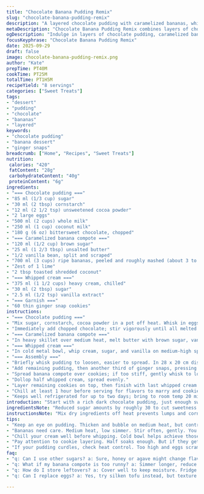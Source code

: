 ```yaml
---
title: "Chocolate Banana Pudding Remix"
slug: "chocolate-banana-pudding-remix"
description: "A layered chocolate pudding with caramelized bananas, whipped cream, and ginger snap biscuits. Adjusted ingredient quantities to cut sugar and add coconut milk. Brown sugar replaces maple syrup; lime zest and toasted coconut flakes add a sharp tropical twist. Step timings shifted slightly, focus on visual and tactile cues to nail textures. Dessert chills for flavor melding. The pudding sets firm but flexible, bananas soft yet chunky. Whipping cream stiff enough to hold peaks but not grainy. Biscuit layers soak moisture without turning to mush. Substitutions suggested for dairy and chocolate. Troubleshooting tips for curdling eggs and preventing grainy pudding."
metaDescription: "Chocolate Banana Pudding Remix combines layers of chocolate pudding, caramelized bananas, whipped cream, and ginger snap biscuits for a unique treat"
ogDescription: "Indulge in layers of chocolate pudding, caramelized bananas, whipped cream, and ginger snaps. A unique twist on a classic dessert."
focusKeyphrase: "Chocolate Banana Pudding Remix"
date: 2025-09-29
draft: false
image: chocolate-banana-pudding-remix.png
author: "Kate"
prepTime: PT40M
cookTime: PT25M
totalTime: PT1H5M
recipeYield: "8 servings"
categories: ["Sweet Treats"]
tags:
- "dessert"
- "pudding"
- "chocolate"
- "bananas"
- "layered"
keywords:
- "chocolate pudding"
- "banana dessert"
- "ginger snaps"
breadcrumb: ["Home", "Recipes", "Sweet Treats"]
nutrition: 
 calories: "420"
 fatContent: "28g"
 carbohydrateContent: "40g"
 proteinContent: "6g"
ingredients:
- "=== Chocolate pudding ==="
- "85 ml (1/3 cup) sugar"
- "30 ml (2 tbsp) cornstarch"
- "12 ml (2 1/2 tsp) unsweetened cocoa powder"
- "2 large eggs"
- "500 ml (2 cups) whole milk"
- "250 ml (1 cup) coconut milk"
- "180 g (6 oz) bittersweet chocolate, chopped"
- "=== Caramelized banana compote ==="
- "120 ml (1/2 cup) brown sugar"
- "25 ml (1 2/3 tbsp) unsalted butter"
- "1/2 vanilla bean, split and scraped"
- "700 ml (3 cups) ripe bananas, peeled and roughly mashed (about 3 to 4 bananas)"
- "Zest of 1 lime"
- "2 tbsp toasted shredded coconut"
- "=== Whipped cream ==="
- "375 ml (1 1/2 cups) heavy cream, chilled"
- "30 ml (2 tbsp) sugar"
- "2.5 ml (1/2 tsp) vanilla extract"
- "=== Garnish ==="
- "60 thin ginger snap cookies"
instructions:
- "=== Chocolate pudding ==="
- "Mix sugar, cornstarch, cocoa powder in a pot off heat. Whisk in eggs until smooth before gradually stirring in whole milk and coconut milk. Place on medium heat, scraping bottom and sides constantly with spatula. Heat until thickened and starts to bubble in tiny spots, about 2-3 minutes but ignore clock, watch texture closely. Reduce to low; simmer gently 45 seconds more, pudding should coat spatula thickly but still pourable. Remove from heat."
- "Immediately add chopped chocolate; stir vigorously until all melted and pudding feels silky, no lumps. Transfer to bowl. Cover surface tightly with plastic wrap, no air gap. Let cool to room temperature, then fridge minimum 3 hours or overnight. Plastic wrap prevents skin that ruins mouthfeel."
- "=== Caramelized banana compote ==="
- "In heavy skillet over medium heat, melt butter with brown sugar, vanilla bean seeds, and pod. You want bubbling but not scorching; caramel aromas should bloom, smells rich and toasty. Remove pod once seeds infused. Add banana chunks, stir gently. Simmer on low heat while stirring frequently, 8 to 12 minutes, until bananas soften but still hold some lumps—no mush allowed. Stir in lime zest and toasted coconut in final minute for brightness and crunch. Remove from heat, leave at room temp."
- "=== Whipped cream ==="
- "In cold metal bowl, whip cream, sugar, and vanilla on medium-high speed to firm peaks. Stop just before graininess. Use chilled bowl and beaters to help. Keep in fridge until assembly."
- "=== Assembly ==="
- "Briefly whisk pudding to loosen, easier to spread. In 28 x 20 cm dish, layer half pudding, smoothing with offset spatula. Cover with a third of ginger snaps, overlap slightly so no gaps. Break cookies if needed to fit snugly."
- "Add remaining pudding, then another third of ginger snaps, pressing lightly to create even layer."
- "Spread banana compote over cookies; if too stiff, gently whisk to loosen. Refrigerate 10 minutes so compote firms a bit."
- "Dollop half whipped cream, spread evenly."
- "Layer remaining cookies on top, then finish with last whipped cream portion. Rough peaks ok."
- "Chill at least 1 hour before serving for flavors to marry and cookies to soften just right, not soggy."
- "Keeps well refrigerated for up to two days; bring to room temp 20 minutes before serving for best flavor."
introduction: "Start with a rich dark chocolate pudding, just enough sweetness and density. Coconut milk cuts some dairy, gives tropical undertone and silk. Brown sugar caramelizes bananas, deeper molasses notes replace maple's brightness. Lime zest cuts heaviness, toasted coconut adds texture surprise. Whipping cream whipped to stiff peaks but careful not to overbeat. The layering trick—cookies soak moisture but should hold firmer edges; breaking cookies saves awkward fitting. Cool pudding fully, binds layers. Timing’s more art than exact minutes; watch pudding thickness and banana softness, both will tell you when ready. Flavor punches from lime and coconut offset richness. Don't rush chilling. Patience turns this into something worth the wait."
ingredientsNote: "Reduced sugar amounts by roughly 30 to cut sweetness yet keep body. Cornstarch shaved slightly for smoother pudding; cocoa powder changed to unsweetened to control bitterness. Coconut milk added for creaminess and flavor twist, dairy can be replaced with full-fat coconut or oat milk but expect textural differences; pudding thickening may take longer. Brown sugar swaps for maple syrup—brown sugar's molasses intensifies caramel notes with bananas. Lime zest brightens compote, cuts heaviness from sugars and cream. Toasted coconut flakes folded in for crunch contrast and a subtle nutty aroma without extra nuts. Vanilla bean upgrade—pungent, aromatic; extract okay in pinch but less punch. Cookies—ginger snaps add spice and crunch; can sub graham crackers for milder flavor but texture will change. Butter essential in compote for mouthfeel; use non-dairy margarine if needed but watch browning speed. Keep eggs fresh to avoid curdling during cooking. Chill cream thoroughly; cold tools aid proper whipping."
instructionsNote: "Mix dry ingredients off heat prevents lumps and cornstarch clumping. Adding eggs carefully ensures smooth custard base; whisk well before adding liquids to temper eggs gently with milk. Cooking over medium heat steady stirring key—hot spots burn pudding, scraping prevents sticking and curdling. Bubbling signals gelatinization; too long causes gritty texture. Adding chocolate off heat guarantees silky mixture, residual heat melts without seizing. Plastic wrap directly on surface stops skin, a common pitfall. Banana compote must be cooked low and slow. Stir frequently for even softening. Bananas shouldn't liquefy into puree but break apart with chunky texture intact—adds mouthfeel complexity. Lime zest folded in last to keep freshness. Whipping cream done when peaks hold shape but still moist, grainy cream means overbeating and ruin mouthfeel. Assembly layering important. Cookies soak moisture but too much crushes structure. Repeated layering balances flavor bursts. Chill for at least one hour so pudding firms and flavors blend; longer chilling enhances taste but can dry out topping. Let stand before serving to bring aromas alive. Avoid rushing steps; patience critical in custard and compote stages. Use spatula for folding compote and cream for gentle handling. Common mistake—over cooking pudding or overheating eggs, results in scrambled texture, fix by tempering eggs before adding milk or cooking over gentler heat next time."
tips:
- "Keep an eye on pudding. Thicken and bubble on medium heat, but control it. Scrape constantly. Watch for that silky texture; that's key. Chocolate should melt in easily, no lumps allowed. Don't forget the plastic wrap to prevent that awful skin forming."
- "Bananas need care. Medium heat, low simmer. Stir often, gently. You want them soft but still chunky. Too many lumps? Stir more. Add lime to cut through the richness - you need brightness too. And toasted coconut adds crunch."
- "Chill your cream well before whipping. Cold bowl helps achieve those peaks. Overbeating? Don't go grainy. Stops them from holding shape. If too soft, use a chill time. It'll firm up. Assembly matters: gentle touches keep layers intact."
- "Pay attention to cookie layering. Half soaks enough. But if they get mushy, rethink moisture levels. Break cookies to fill spaces well. Layers need work, balance flavors. Too soggy isn’t what you want. Don't skip chilling time; flavors develop well."
- "If your pudding curdles, check heat control. Too high and eggs scramble. Next time, temper eggs with cooler liquids before adding them back. Want a backup for flavor? More vanilla or fresh zest can save a dish; use it well."
faq:
- "q: Can I use other sugars? a: Sure, honey or agave might change flavors. Brown sugar gives depth; others could lighten taste."
- "q: What if my banana compote is too runny? a: Simmer longer, reduce heat. Stir more to thicken. No rush; patience helps those flavors meld."
- "q: How do I store leftovers? a: Cover well to keep moisture. Fridge up to two days no problem. Let sit out briefly before serving."
- "q: Can I replace eggs? a: Yes, try silken tofu instead, but texture changes. Custard style gone, but still tasty. Experiment for best results."

---
```

